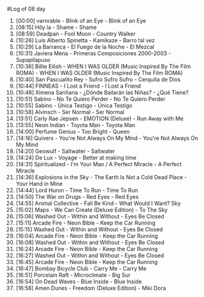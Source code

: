 #Log of 08 day

1. [00:00] varnrable - Blink of an Eye - Blink of an Eye
1. [08:15] Hôy la - Shame - Shame
1. [08:59] Deadpan - Fool Moon - Country Walker
1. [10:26] Luis Alberto Spinetta - Kamikaze - Barro tal vez
1. [10:29] La Barranca - El Fuego de la Noche - El Mezcal
1. [10:31] Javiera Mena - Primeras Composiciones 2000-2003 - Supapilapuso
1. [10:36] Billie Eilish - WHEN I WAS OLDER (Music Inspired By The Film ROMA) - WHEN I WAS OLDER (Music Inspired By The Film ROMA)
1. [10:40] San Pascualito Rey - Sufro Sufro Sufro - Cerquita de Dios
1. [10:44] FINNEAS - I Lost a Friend - I Lost a Friend
1. [10:48] Ximena Sariñana - ¿Dónde Bailarán las Niñas? - ¿Qué Tiene?
1. [10:51] Sabino - No Te Quiero Perder - No Te Quiero Perder
1. [10:55] Sabino - Única Testigo - Única Testigo
1. [10:58] Alvinsch - Ser Normal - Ser Normal
1. [13:51] Carly Rae Jepsen - EMOTION (Deluxe) - Run Away with Me
1. [13:55] Neon Indian - Toyota Man - Toyota Man
1. [14:00] Perfume Genius - Too Bright - Queen
1. [14:16] Quivers - You're Not Always On My Mind - You're Not Always On My Mind
1. [14:20] Geowulf - Saltwater - Saltwater
1. [14:24] De Lux - Voyage - Better at making time
1. [14:31] Spiritualized - I'm Your Man / A Perfect Miracle - A Perfect Miracle
1. [14:36] Explosions in the Sky - The Earth Is Not a Cold Dead Place - Your Hand in Mine
1. [14:44] Lord Huron - Time To Run - Time To Run
1. [14:50] The War on Drugs - Red Eyes - Red Eyes
1. [14:55] Animal Collective - Fall Be Kind - What Would I Want? Sky
1. [15:02] Maps - We Can Create (Deluxe Edition) - To The Sky
1. [15:06] Washed Out - Within and Without - Eyes Be Closed
1. [15:11] Arcade Fire - Neon Bible - Keep the Car Running
1. [15:15] Washed Out - Within and Without - Eyes Be Closed
1. [16:04] Arcade Fire - Neon Bible - Keep the Car Running
1. [16:08] Washed Out - Within and Without - Eyes Be Closed
1. [16:24] Arcade Fire - Neon Bible - Keep the Car Running
1. [16:27] Washed Out - Within and Without - Eyes Be Closed
1. [16:45] Arcade Fire - Neon Bible - Keep the Car Running
1. [16:47] Bombay Bicycle Club - Carry Me - Carry Me
1. [16:51] Porcelain Raft - Microclimate - Big Sur
1. [16:54] On Dead Waves - Blue Inside - Blue Inside
1. [16:58] Amen Dunes - Freedom (Deluxe Edition) - Miki Dora
